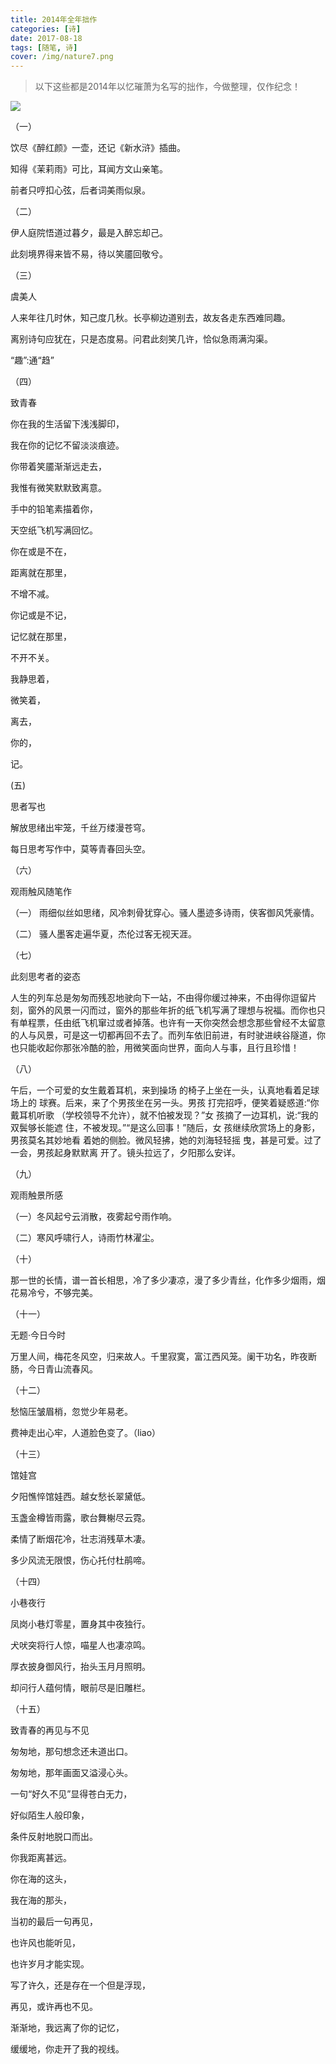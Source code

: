 ```yaml
---
title: 2014年全年拙作
categories: [诗]
date: 2017-08-18
tags: [随笔, 诗]
cover: /img/nature7.png
---
```

>以下这些都是2014年以忆璀萧为名写的拙作，今做整理，仅作纪念！

<!--more-->

![](/img/nature7.png)

（一）

饮尽《醉红颜》一壶，还记《新水浒》插曲。

知得《茉莉雨》可比，耳闻方文山亲笔。

前者只哼扣心弦，后者词美雨似泉。

（二）

伊人庭院悟道过暮夕，最是入醉忘却己。

此刻境界得来皆不易，待以笑靥回敬兮。



（三）

虞美人

人来年往几时休，知己度几秋。长亭柳边道别去，故友各走东西难同趣。

离别诗句应犹在，只是态度易。问君此刻笑几许，恰似急雨满沟渠。

“趣”:通“趋”

（四）

致青春

你在我的生活留下浅浅脚印，

我在你的记忆不留淡淡痕迹。

你带着笑靥渐渐远走去，

我惟有微笑默默致离意。

手中的铅笔素描着你，

天空纸飞机写满回忆。

你在或是不在，

距离就在那里，

不增不减。

你记或是不记，

记忆就在那里，

不开不关。

我静思着，

微笑着，

离去，

你的，

记。

(五)

思者写也

解放思绪出牢笼，千丝万缕漫苍穹。

每日思考写作中，莫等青春回头空。



（六）

观雨触风随笔作

（一） 雨细似丝如思绪，风冷刺骨犹穿心。骚人墨迹多诗雨，侠客御风凭豪情。

（二） 骚人墨客走遍华夏，杰伦过客无视天涯。



（七）

此刻思考者的姿态

人生的列车总是匆匆而残忍地驶向下一站，不由得你缓过神来，不由得你逗留片刻，窗外的风景一闪而过，窗外的那些年折的纸飞机写满了理想与祝福。而你也只有单程票，任由纸飞机窜过或者掉落。也许有一天你突然会想念那些曾经不太留意的人与风景，可是这一切都再回不去了。而列车依旧前进，有时驶进峡谷隧道，你也只能收起你那张冷酷的脸，用微笑面向世界，面向人与事，且行且珍惜！



（八）

午后，一个可爱的女生戴着耳机，来到操场 的椅子上坐在一头，认真地看着足球场上的 球赛。后来，来了个男孩坐在另一头。男孩 打完招呼，便笑着疑惑道:“你戴耳机听歌 （学校领导不允许），就不怕被发现？”女 孩摘了一边耳机，说:“我的双鬓够长能遮 住，不被发现。”“是这么回事！”随后，女 孩继续欣赏场上的身影，男孩莫名其妙地看 着她的侧脸。微风轻拂，她的刘海轻轻摇 曳，甚是可爱。过了一会，男孩起身默默离 开了。镜头拉远了，夕阳那么安详。



（九）

观雨触景所感

（一）冬风起兮云消散，夜雾起兮雨作响。

（二）寒风呼啸行人，诗雨竹林濯尘。



（十）

那一世的长情，谱一首长相思，冷了多少凄凉，漫了多少青丝，化作多少烟雨，烟花易冷兮，不够完美。



（十一）

无题·今日今时

万里人间，梅花冬风空，归来故人。千里寂寞，富江西风笼。阑干功名，昨夜断肠，今日青山流春风。



（十二）

愁恼压皱眉梢，忽觉少年易老。

费神走出心牢，人道脸色变了。（liao）



（十三）

馆娃宫

夕阳憔悴馆娃西。越女愁长翠黛低。

玉盏金樽皆雨露，歌台舞榭尽云霓。

柔情了断烟花冷，壮志消残草木凄。

多少风流无限恨，伤心托付杜鹃啼。



（十四）

小巷夜行

凤岗小巷灯零星，置身其中夜独行。

犬吠突将行人惊，喵星人也凄凉鸣。

厚衣披身御风行，抬头玉月月照明。

却问行人蕴何情，眼前尽是旧雕栏。



（十五）

致青春的再见与不见

匆匆地，那句想念还未道出口。

匆匆地，那年画面又溢浸心头。

一句“好久不见”显得苍白无力，

好似陌生人般印象，

条件反射地脱口而出。

你我距离甚远。

你在海的这头，

我在海的那头，

当初的最后一句再见，

也许风也能听见，

也许岁月才能实现。

写了许久，还是存在一个但是浮现，

再见，或许再也不见。

渐渐地，我远离了你的记忆，

缓缓地，你走开了我的视线。

